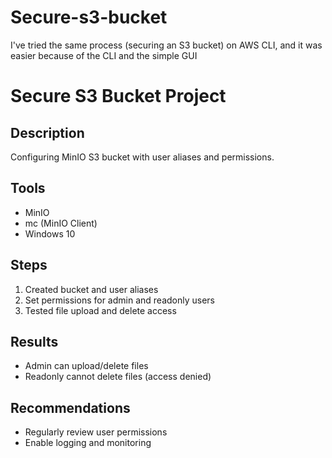 # Secure-s3-bucket
I've tried the same process (securing an S3 bucket) on AWS CLI, and it was easier because of the CLI and the simple GUI
# Secure S3 Bucket Project

## Description
Configuring MinIO S3 bucket with user aliases and permissions.

## Tools
- MinIO
- mc (MinIO Client)
- Windows 10

## Steps
1. Created bucket and user aliases
2. Set permissions for admin and readonly users
3. Tested file upload and delete access

## Results
- Admin can upload/delete files
- Readonly cannot delete files (access denied)

## Recommendations
- Regularly review user permissions
- Enable logging and monitoring
